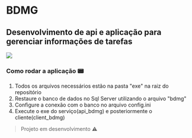 # BDMG
## Desenvolvimento de api e aplicação para gerenciar informações de tarefas
<img src="https://img.shields.io/static/v1?label=DELPHI&message=Application&color=red&style=for-the-badge&logo=DELPHI"/>

### Como rodar a aplicação :pager:
  
  1. Todos os arquivos necessários estão na pasta "exe" na raiz do repositório
  2. Restaure o banco de dados no Sql Server utilizando o arquivo "bdmg"
  3. Configure a conexão com o banco no arquivo config.ini
  4. Execute o exe do serviço(api_bdmg) e posteriormente o cliente(client_bdmg) 
> Projeto em desenvolvimento :warning: 
 

